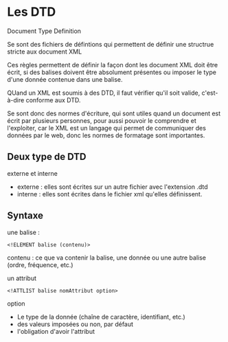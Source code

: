 # Les DTD
Document Type Definition

Se sont des fichiers de défintions qui permettent de définir une structrue stricte aux document XML

Ces règles permettent de définir la façon dont les document XML doit être écrit, si des balises doivent être absolument présentes ou imposer le type d'une donnée contenue dans une balise.

QUand un XML est soumis à des DTD, il faut vérifier qu'il soit valide, c'est-à-dire conforme aux DTD.

Se sont donc des normes d'écriture, qui sont utiles quand un document est écrit par plusieurs personnes, pour aussi pouvoir le comprendre et l'exploiter, car le XML est un langage qui permet de communiquer des données par le web, donc les normes de formatage sont importantes.

## Deux type de DTD

externe et interne

- externe : elles sont écrites sur un autre fichier avec l'extension .dtd 
- interne : elles sont écrites dans le fichier xml qu'elles définissent.

## Syntaxe
une balise :
```
<!ELEMENT balise (contenu)>
```
contenu : ce que va contenir la balise, une donnée ou une autre balise (ordre, fréquence, etc.)

un attribut
```
<!ATTLIST balise nomAttribut option>
```
option 
- Le type de la donnée (chaîne de caractère, identifiant, etc.)
- des valeurs imposées ou non, par défaut
- l'obligation d'avoir l'attribut


